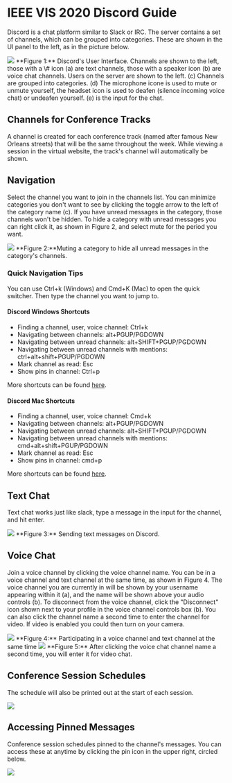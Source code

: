 # IEEE VIS 2020 Discord Guide

Discord is a chat platform similar to Slack or IRC. The server contains a set
of channels, which can be grouped into categories. These are shown in
the UI panel to the left, as in the picture below.

<img src="https://ieeevis.b-cdn.net/vis_2020/discord/discord_overview.png" class="img-fluid">
**Figure 1:** Discord's User Interface. Channels are shown to the
left, those with a \# icon (a) are text channels, those with a speaker
icon (b) are voice chat channels. Users on the server are shown to the
left. (c) Channels are grouped into categories. (d) The
microphone icone is used to mute or unmute yourself, the headset icon is
used to deafen (silence incoming voice chat) or undeafen yourself. (e)
is the input for the chat.

## Channels for Conference Tracks

A channel is created for each conference track (named after famous
New Orleans streets) that will be the same throughout the week. 
While viewing a session in the virtual website, the track's channel
will automatically be shown.

## Navigation

Select the channel you want to join in the channels list. You can
minimize categories you don't want to see by clicking the toggle arrow
to the left of the category name (c). If you have unread messages in the
category, those channels won't be hidden. To hide a category with unread
messages you can right click it, as shown in Figure 2, and select mute
for the period you want.

<img src="https://ieeevis.b-cdn.net/vis_2020/discord/mute_category.png" class="img-fluid">
**Figure 2:**Muting a category to hide all unread messages in the
category's channels.

### Quick Navigation Tips

You can use Ctrl+k (Windows) and Cmd+K (Mac) to open the quick switcher. Then
type the channel you want to jump to.

#### Discord Windows Shortcuts

- Finding a channel, user, voice channel: Ctrl+k
- Navigating between channels: alt+PGUP/PGDOWN
- Navigating between unread channels: alt+SHIFT+PGUP/PGDOWN
- Navigating between unread channels with mentions: ctrl+alt+shift+PGUP/PGDOWN
- Mark channel as read: Esc
- Show pins in channel: Ctrl+p

More shortcuts can be found [here](https://support.discord.com/hc/en-us/articles/225977308--Windows-Discord-Hotkeys).

#### Discord Mac Shortcuts

- Finding a channel, user, voice channel: Cmd+k
- Navigating between channels: alt+PGUP/PGDOWN
- Navigating between unread channels: alt+SHIFT+PGUP/PGDOWN
- Navigating between unread channels with mentions: cmd+alt+shift+PGUP/PGDOWN
- Mark channel as read: Esc
- Show pins in channel: cmd+p

More shortcuts can be found [here](https://support.discord.com/hc/en-us/articles/225878307--macOS-Discord-Hotkeys?sort_by=votes).

## Text Chat

Text chat works just like slack, type a message in the input for the
channel, and hit enter.

<img src="https://ieeevis.b-cdn.net/vis_2020/discord/text_message.png" class="img-fluid">
**Figure 3:** Sending text messages on Discord.

## Voice Chat

Join a voice channel by clicking the voice channel name. You can be in
a voice channel and text channel at the same time, as shown in Figure 4.
The voice channel you are currently in will be shown by your username
appearing within it (a), and the name will be shown above your audio
controls (b). To disconnect from the voice channel, click the
"Disconnect" icon shown next to your profile in the voice channel
controls box (b). You can also click the channel name a second time to
enter the channel for video. If video is enabled you could then turn on
your camera.

<img src="https://ieeevis.b-cdn.net/vis_2020/discord/voice_and_text.png" class="img-fluid">
**Figure 4:** Participating in a voice channel and text channel at the same time

<img src="https://ieeevis.b-cdn.net/vis_2020/discord/join_video.png" class="img-fluid">
**Figure 5:** After clicking the voice chat channel name a second
time, you will enter it for video chat.


## Conference Session Schedules

The schedule will also be printed out at the start of each session.

<img src="https://ieeevis.b-cdn.net/vis_2020/discord/example_schedule.png" class="img-fluid">

## Accessing Pinned Messages

Conference session schedules pinned to the
channel's messages. You can access these at anytime by clicking the pin
icon in the upper right, circled below.

<img src="https://ieeevis.b-cdn.net/vis_2020/discord/pinned_messages.png" class="img-fluid">


